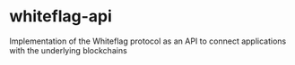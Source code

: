 # whiteflag-api
Implementation of the Whiteflag protocol as an API to connect applications with the underlying blockchains
